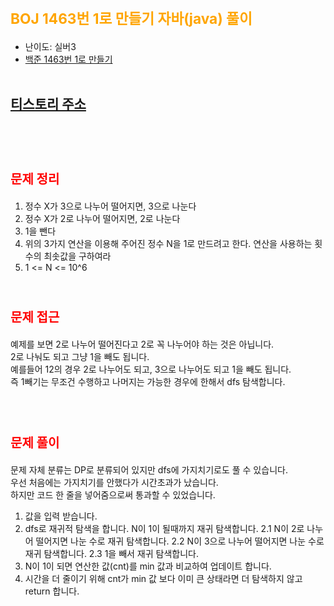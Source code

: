 # <span style="color:orange; font-size:17pt; font-weight:bold">BOJ 1463번 1로 만들기 자바(java)  풀이</span>
- 난이도: 실버3
- [백준 1463번 1로 만들기](https://www.acmicpc.net/problem/1463)
<br><br>

## [티스토리 주소](https://hoho325.tistory.com/)
<br><br>

# <span style="color: red; font-size:15pt">문제 정리</span>
1. 정수 X가 3으로 나누어 떨어지면, 3으로 나눈다
2. 정수 X가 2로 나누어 떨어지면, 2로 나눈다
3. 1을 뺀다
4. 위의 3가지 연산을 이용해 주어진 정수 N을 1로 만드려고 한다. 연산을 사용하는 횟수의 최솟값을 구하여라
5. 1 <= N <= 10^6
<br><br>

# <span style="color: red; font-size:15pt">문제 접근</span>
예제를 보면 2로 나누어 떨어진다고 2로 꼭 나누어야 하는 것은 아닙니다.  
2로 나눠도 되고 그냥 1을 빼도 됩니다.  
예를들어 12의 경우 2로 나누어도 되고, 3으로 나누어도 되고 1을 빼도 됩니다.  
즉 1빼기는 무조건 수행하고 나머지는 가능한 경우에 한해서 dfs 탐색합니다.  
<br><br>

# <span style="color: red; font-size:15pt">문제 풀이</span>
문제 자체 분류는 DP로 분류되어 있지만 dfs에 가지치기로도 풀 수 있습니다.  
우선 처음에는 가지치기를 안했다가 시간초과가 났습니다.   
하지만 코드 한 줄을 넣어줌으로써 통과할 수 있었습니다.
1. 값을 입력 받습니다.
2. dfs로 재귀적 탐색을 합니다. N이 1이 될때까지 재귀 탐색합니다.
    2.1 N이 2로 나누어 떨어지면 나눈 수로 재귀 탐색합니다.
    2.2 N이 3으로 나누어 떨어지면 나눈 수로 재귀 탐색합니다.
    2.3 1을 빼서 재귀 탐색합니다.
3. N이 1이 되면 연산한 값(cnt)를 min 값과 비교하여 업데이트 합니다.
4. 시간을 더 줄이기 위해 cnt가 min 값 보다 이미 큰 상태라면 더 탐색하지 않고 return 합니다.
<br><Br>